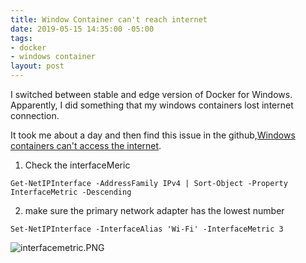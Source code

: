 ```yaml
---
title: Window Container can't reach internet
date: 2019-05-15 14:35:00 -05:00
tags:
- docker
- windows container
layout: post
---
```


I switched between stable and edge version of Docker for Windows. Apparently, I did something that my windows containers lost internet connection.
<!--more-->
 It took me about a day and then find this issue in the github,[Windows containers can't access the internet](https://github.com/docker/for-win/issues/2760#issuecomment-430889666). 

1. Check the interfaceMeric

~~~
Get-NetIPInterface -AddressFamily IPv4 | Sort-Object -Property InterfaceMetric -Descending
~~~

2. make sure the primary network adapter has the lowest number

~~~
Set-NetIPInterface -InterfaceAlias 'Wi-Fi' -InterfaceMetric 3
~~~
![interfacemetric.PNG](/uploads/interfacemetric.PNG)

